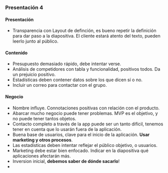 ### Presentación 4

#### Presentación
* Transparencia con Layout de definción, es bueno repetir la definición para dar paso a la diapositiva. El cliente estará atento del texto, pueden leerlo junto al público.

#### Contenido
* Presupuesto demasiado rápido, debe intentar verse.
* Análisis de competidores con tabla y funcionalidad, positivos todos. Da un prejuicio positivo. 
* Estadísticas deben contener datos sobre los que dicen sí o no.
* Incluir un correo para contactar con el grupo.

#### Negocio
* Nombre influye. Connotaciones positivas con relación con el producto.
* Abarcar mucho negocio puede tener problemas. MVP es el objetivo, y no puede tener tantos objetos.
* Contacto completo a través de la app puede ser un tanto difícil, tenemos tener en cuenta que lo usarán fuera de la aplicación.
* Buena base de usuarios, clave para el inicio de la aplicación. **Usar marketing y otros procesos**.
* Las estadísticas deben intentar reflejar el público objetivo, o usuarios.
* Marketing debe estar bien enfocado. Indicar en la diapositiva qué aplicaciones afectarán más.
* Inversion inicial, **debemos saber de dónde sacarlo**!
* 
